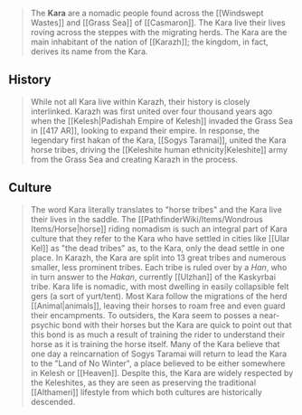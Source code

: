 > The **Kara** are a nomadic people found across the [[Windswept Wastes]] and [[Grass Sea]] of [[Casmaron]]. The Kara live their lives roving across the steppes with the migrating herds. The Kara are the main inhabitant of the nation of [[Karazh]]; the kingdom, in fact, derives its name from the Kara.


## History

> While not all Kara live within Karazh, their history is closely interlinked. Karazh was first united over four thousand years ago when the [[Kelesh|Padishah Empire of Kelesh]] invaded the Grass Sea in [[417 AR]], looking to expand their empire. In response, the legendary first hakan of the Kara, [[Sogys Taramai]], united the Kara horse tribes, driving the [[Keleshite human ethnicity|Keleshite]] army from the Grass Sea and creating Karazh in the process.


## Culture

> The word Kara literally translates to "horse tribes" and the Kara live their lives in the saddle. The [[PathfinderWiki/Items/Wondrous Items/Horse|horse]] riding nomadism is such an integral part of Kara culture that they refer to the Kara who have settled in cities like [[Ular Kel]] as "the dead tribes" as, to the Kara, only the dead settle in one place. In Karazh, the Kara are split into 13 great tribes and numerous smaller, less prominent tribes. Each tribe is ruled over by a *Han*, who in turn answer to the *Hakan*, currently [[Ulzhan]] of the Kaskyrbai tribe. Kara life is nomadic, with most dwelling in easily collapsible felt gers (a sort of yurt/tent). Most Kara follow the migrations of the herd [[Animal|animals]], leaving their horses to roam free and even guard their encampments. To outsiders, the Kara seem to posses a near-psychic bond with their horses but the Kara are quick to point out that this bond is as much a result of training the rider to understand their horse as it is training the horse itself. Many of the Kara believe that one day a reincarnation of Sogys Taramai will return to lead the Kara to the "Land of No Winter", a place believed to be either somewhere in Kelesh or [[Heaven]]. Despite this, the Kara are widely respected by the Keleshites, as they are seen as preserving the traditional [[Althameri]] lifestyle from which both cultures are historically descended.








